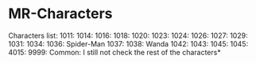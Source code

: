 # MR-Characters
Characters list:
1011:
1014:
1016:
1018:
1020:
1023:
1024:
1026:
1027:
1029:
1031:
1034:
1036: Spider-Man
1037:
1038: Wanda
1042:
1043:
1045:
1045:
4015:
9999:
Common:
I still not check the rest of the characters*

